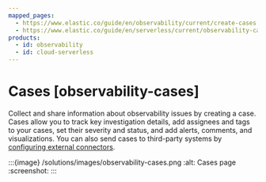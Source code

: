 ```yaml
---
mapped_pages:
  - https://www.elastic.co/guide/en/observability/current/create-cases.html
  - https://www.elastic.co/guide/en/serverless/current/observability-cases.html
products:
  - id: observability
  - id: cloud-serverless
---
```


# Cases [observability-cases]

Collect and share information about observability issues by creating a case. Cases allow you to track key investigation details, add assignees and tags to your cases, set their severity and status, and add alerts, comments, and visualizations. You can also send cases to third-party systems by [configuring external connectors](/solutions/observability/incident-management/configure-case-settings.md).

:::{image} /solutions/images/observability-cases.png
:alt: Cases page
:screenshot:
:::
